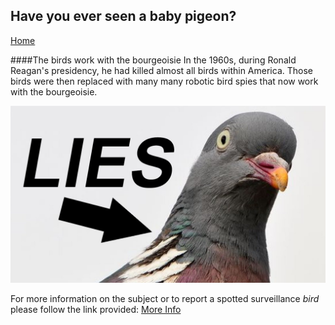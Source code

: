 ## Have you ever seen a baby pigeon?
[Home](README.md)

####The birds work with the bourgeoisie
In the 1960s, during Ronald Reagan's presidency, he had killed almost all birds within America. Those birds were then replaced with many many robotic bird spies that now work with the bourgeoisie.

![alt text](birds.jpg)

For more information on the subject or to report a spotted surveillance *bird*
please follow the link provided:
[More Info](https://birdsarentreal.com/)
